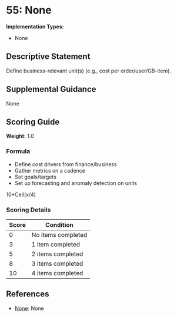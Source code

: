 # 55: None

**Implementation Types:**
- None

## Descriptive Statement

Define business-relevant unit(s) (e.g., cost per order/user/GB-item).

## Supplemental Guidance

None

## Scoring Guide

**Weight:** 1.0

### Formula

* Define cost drivers from finance/business
* Gather metrics on a cadence
* Set goals/targets
* Set up forecasting and anomaly detection on units

10*Ceil(x/4)

### Scoring Details

| Score | Condition |
| ----- | --------- |
| 0 | No items completed |
| 3 | 1 item completed |
| 5 | 2 items completed |
| 8 | 3 items completed |
| 10 | 4 items completed |

## References

- [None](None): None

